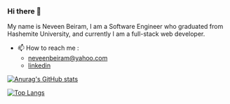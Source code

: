 ### Hi there 👋
 My name is Neveen Beiram, I am a Software Engineer who graduated from Hashemite University, and currently I am a full-stack web developer. 

 - 📫 How to reach me : 
    *  neveenbeiram@yahoo.com
    *  [linkedin](https://www.linkedin.com/in/neveen-beiram-8a6b41192/)



[![Anurag's GitHub stats](https://github-readme-stats.vercel.app/api?username=NeveenBeiram&show_icons=true&&hide=stars,issues&theme=tokyonight)](https://github.com/anuraghazra/github-readme-stats)

[![Top Langs](https://github-readme-stats.vercel.app/api/top-langs/?username=NeveenBeiram&hide=python,shell&layout=compact&theme=tokyonight)](https://github.com/anuraghazra/github-readme-stats)



<!--
**NeveenBeiram/NeveenBeiram** is a ✨ _special_ ✨ repository because its `README.md` (this file) appears on your GitHub profile.

Here are some ideas to get you started:

- 🔭 I’m currently working on ...
- 🌱 I’m currently learning ...
- 👯 I’m looking to collaborate on ...
- 🤔 I’m looking for help with ...
- 💬 Ask me about ...
- 📫 How to reach me: ...
- 😄 Pronouns: ...
- ⚡ Fun fact: ...
-->
